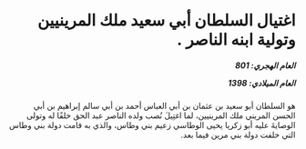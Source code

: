 <h1 dir="rtl">اغتيال السلطان أبي سعيد ملك المرينيين وتولية ابنه الناصر .</h1>

<h5 dir="rtl">العام الهجري:  801

العام الميلادي: 1398

</h5>

<p dir="rtl">هو السلطان أبو سعيد بن عثمان بن أبي العباس أحمد بن أبي سالم إبراهيم بن أبي الحسن المريني ملك المرينيين، لما اغتِيلَ نُصب ولده الناصر عبد الحق خلفًا له وتولى الوصايةَ عليه أبو زكريا يحيى الوطاسي زعيم بني وطاس، والذي به قامت دولة بني وطاس التي خلفت دولة بني مرين فيما بعد.</p></br>
